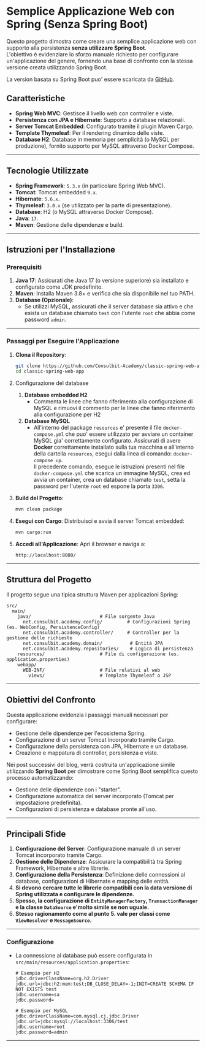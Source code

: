 # **Semplice Applicazione Web con Spring (Senza Spring Boot)**

Questo progetto dimostra come creare una semplice applicazione web con supporto alla persistenza **senza utilizzare Spring Boot**.   
L'obiettivo è evidenziare lo sforzo manuale richiesto per configurare un'applicazione del genere, fornendo una base di confronto 
con la stessa versione creata utilizzando Spring Boot.

La version basata su Spring Boot puo' essere scaricata da [GitHub](https://github.com/Consulbit-Academy/simple-spring-boot-web-app).

## **Caratteristiche**
- **Spring Web MVC**: Gestisce il livello web con controller e viste.
- **Persistenza con JPA e Hibernate**: Supporto a database relazionali.
- **Server Tomcat Embedded**: Configurato tramite il plugin Maven Cargo.
- **Template Thymeleaf**: Per il rendering dinamico delle viste.
- **Database H2**: Database in memoria per semplicità (o MySQL per produzione), fornito supporto per MySQL attraverso Docker Compose.

---

## **Tecnologie Utilizzate**
- **Spring Framework**: `5.3.x` (in particolare Spring Web MVC).
- **Tomcat**: Tomcat embedded `9.x`.
- **Hibernate**: `5.6.x`.
- **Thymeleaf**: `3.0.x` (se utilizzato per la parte di presentazione).
- **Database**: H2 (o MySQL attraverso Docker Compose).
- **Java**: `17`.
- **Maven**: Gestione delle dipendenze e build.

---

## **Istruzioni per l'Installazione**

### **Prerequisiti**
1. **Java 17**: Assicurati che Java 17 (o versione superiore) sia installato e configurato come JDK predefinito.
2. **Maven**: Installa Maven 3.8+ e verifica che sia disponibile nel tuo PATH.
3. **Database (Opzionale)**:
    - Se utilizzi MySQL, assicurati che il server database sia attivo e che esista un database chiamato `test` con l'utente `root` che abbia come password `admin`.

---

### **Passaggi per Eseguire l'Applicazione**

1. **Clona il Repository**:
   ```bash
   git clone https://github.com/Consulbit-Academy/classic-spring-web-app.git
   cd classic-spring-web-app
   ```

2. Configurazione del database
   1. **Database embedded H2**
      - Commenta le linee che fanno riferimento alla configurazione di MySQL e rimuovi il commento per le linee che fanno riferimento alla configurazione per H2
   2. **Database MySQL**
      - All'interno del package `resources` e' presente il file `docker-compose.yml` che puo' essere utilizzato per avviare un container MySQL gia' correttamente configurato.
        Assicurati di avere **Docker** correttamente installato sulla tua macchina e all'interno della cartella `resources`, esegui dalla linea di comando:
        `docker-compose up`.  
      Il precedente comando, esegue le istruzioni presenti nel file `docker-compose.yml` che scarica un immagine MySQL, crea ed avvia un container, crea un database chiamato `test`, setta la password per l'utente `root` ed espone la porta `3306`.

2. **Build del Progetto**:
   ```bash
   mvn clean package
   ```

3. **Esegui con Cargo**:
   Distribuisci e avvia il server Tomcat embedded:
   ```bash
   mvn cargo:run
   ```

4. **Accedi all'Applicazione**:
   Apri il browser e naviga a:
   ```
   http://localhost:8080/
   ```

---

## **Struttura del Progetto**
Il progetto segue una tipica struttura Maven per applicazioni Spring:
```
src/
  main/
    java/                         # File sorgente Java
      net.consulbit.academy.config/         # Configurazioni Spring (es. WebConfig, PersistenceConfig)
      net.consulbit.academy.controller/     # Controller per la gestione delle richieste
      net.consulbit.academy.domain/          # Entità JPA
      net.consulbit.academy.repositories/    # Logica di persistenza
    resources/                    # File di configurazione (es. application.properties)
    webapp/
      WEB-INF/                    # File relativi al web
        views/                    # Template Thymeleaf o JSP
```

---

## **Obiettivi del Confronto**
Questa applicazione evidenzia i passaggi manuali necessari per configurare:
- Gestione delle dipendenze per l'ecosistema Spring.
- Configurazione di un server Tomcat incorporato tramite Cargo.
- Configurazione della persistenza con JPA, Hibernate e un database.
- Creazione e mappatura di controller, persistenza e viste.

Nei post successivi del blog, verrà costruita un'applicazione simile utilizzando **Spring Boot** per dimostrare come Spring Boot semplifica questo processo automatizzando:
- Gestione delle dipendenze con i "starter".
- Configurazione automatica del server incorporato (Tomcat per impostazione predefinita).
- Configurazioni di persistenza e database pronte all'uso.

---

## **Principali Sfide**
1. **Configurazione del Server**: Configurazione manuale di un server Tomcat incorporato tramite Cargo.
2. **Gestione delle Dipendenze**: Assicurare la compatibilità tra Spring Framework, Hibernate e altre librerie.
3. **Configurazione della Persistenza**: Definizione delle connessioni al database, configurazioni di Hibernate e mapping delle entità.
4. **Si devono cercare tutte le librerie compatibili con la data versione di Spring utilizzata e configurare le dipendenze.**
5. **Spesso, la configurazione di `EntityManagerFactory`, `TransactionManager` e la classe `DataSource` e'molto simile se non uguale.**
6. **Stesso ragionamento come al punto 5. vale per classi come `ViewResolver` e `MessageSource`.**

---

### **Configurazione**
- La connessione al database può essere configurata in `src/main/resources/application.properties`:
  ```properties
  # Esempio per H2
  jdbc.driverClassName=org.h2.Driver
  jdbc.url=jdbc:h2:mem:test;DB_CLOSE_DELAY=-1;INIT=CREATE SCHEMA IF NOT EXISTS test
  jdbc.username=sa
  jdbc.password=

  # Esempio per MySQL
  jdbc.driverClassName=com.mysql.cj.jdbc.Driver
  jdbc.url=jdbc:mysql://localhost:3306/test
  jdbc.username=root
  jdbc.password=admin
  ```

---